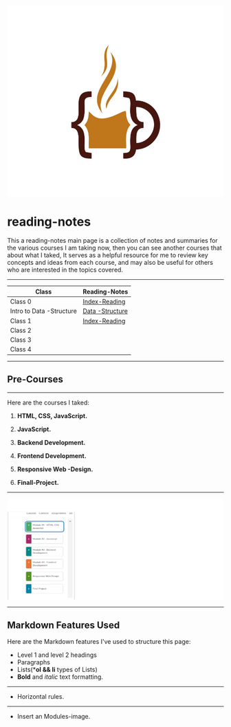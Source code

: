 
![lcmd IMG](code-coffee.jpg)

 # reading-notes

This a reading-notes main page is a collection of notes and summaries for the various courses I am taking now, then you can see another courses that about what I taked, It serves as a helpful resource for me to review key concepts and ideas from each course, and may also be useful for others who are interested in the topics covered.
****
|Class |Reading-Notes|
|---------|--------|
|Class 0|[Index-Reading](./Class-0/Indixing.md) |
|Intro to Data -Structure|[Data -Structure](Data-Structure.md) |
|Class 1|[Index-Reading](./Class-1/Indixing.md)|
|Class 2||
|Class 3||
|Class 4||
***********
## Pre-Courses 
-------------------------
Here are the courses I taked:

1. **HTML, CSS, JavaScript.**

2. **JavaScript.**
3. **Backend Development.**
4. **Frontend  Development.**
5. **Responsive Web -Design.**
6. **Finall-Project.**
*********
![Modules picture](ltuc.png)
*****************

## Markdown Features Used
Here are the Markdown features I've used to structure this page:

- Level 1 and level 2 headings
- Paragraphs
- Lists(***ol && li** types of Lists)
- **Bold** and *italic* text formatting.
-------
- Horizontal rules.
*******
- Insert an Modules-image.